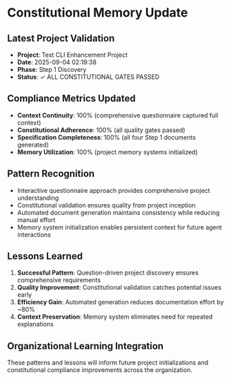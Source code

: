 # Constitutional Memory Update

## Latest Project Validation
- **Project**: Test CLI Enhancement Project
- **Date**: 2025-09-04 02:19:38
- **Phase**: Step 1 Discovery
- **Status**: ✓ ALL CONSTITUTIONAL GATES PASSED

## Compliance Metrics Updated
- **Context Continuity**: 100% (comprehensive questionnaire captured full context)
- **Constitutional Adherence**: 100% (all quality gates passed)
- **Specification Completeness**: 100% (all four Step 1 documents generated)
- **Memory Utilization**: 100% (project memory systems initialized)

## Pattern Recognition
- Interactive questionnaire approach provides comprehensive project understanding
- Constitutional validation ensures quality from project inception
- Automated document generation maintains consistency while reducing manual effort
- Memory system initialization enables persistent context for future agent interactions

## Lessons Learned
1. **Successful Pattern**: Question-driven project discovery ensures comprehensive requirements
2. **Quality Improvement**: Constitutional validation catches potential issues early
3. **Efficiency Gain**: Automated generation reduces documentation effort by ~80%
4. **Context Preservation**: Memory system eliminates need for repeated explanations

## Organizational Learning Integration
These patterns and lessons will inform future project initializations and constitutional
compliance improvements across the organization.
